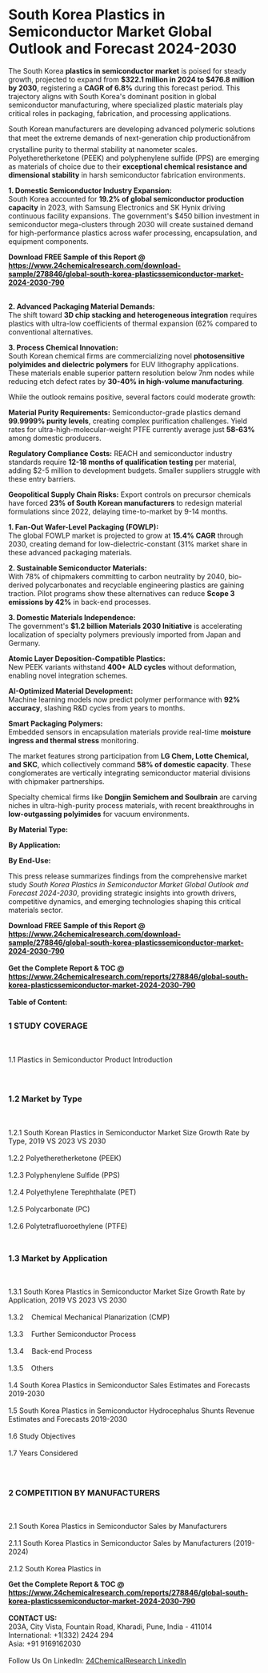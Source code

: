 <h1>South Korea Plastics in Semiconductor  Market Global Outlook and Forecast 2024-2030</h1><p>The South Korea <strong>plastics in semiconductor market</strong> is poised for steady growth, projected to expand from <strong>$322.1 million in 2024 to $476.8 million by 2030</strong>, registering a <strong>CAGR of 6.8%</strong> during this forecast period. This trajectory aligns with South Korea's dominant position in global semiconductor manufacturing, where specialized plastic materials play critical roles in packaging, fabrication, and processing applications.</p><p>South Korean manufacturers are developing advanced polymeric solutions that meet the extreme demands of next-generation chip productionâfrom crystalline purity to thermal stability at nanometer scales. Polyetheretherketone (PEEK) and polyphenylene sulfide (PPS) are emerging as materials of choice due to their <strong>exceptional chemical resistance and dimensional stability</strong> in harsh semiconductor fabrication environments.</p><p><strong>1. Domestic Semiconductor Industry Expansion:</strong><br>
South Korea accounted for <strong>19.2% of global semiconductor production capacity</strong> in 2023, with Samsung Electronics and SK Hynix driving continuous facility expansions. The government's $450 billion investment in semiconductor mega-clusters through 2030 will create sustained demand for high-performance plastics across wafer processing, encapsulation, and equipment components.</p><div><b>Download FREE Sample of this Report @ 
            <a href="https://www.24chemicalresearch.com/download-sample/278846/global-south-korea-plasticssemiconductor-market-2024-2030-790">
            https://www.24chemicalresearch.com/download-sample/278846/global-south-korea-plasticssemiconductor-market-2024-2030-790</a></b></div><br><p><strong>2. Advanced Packaging Material Demands:</strong><br>
The shift toward <strong>3D chip stacking and heterogeneous integration</strong> requires plastics with ultra-low coefficients of thermal expansion (62% compared to conventional alternatives.</p><p><strong>3. Process Chemical Innovation:</strong><br>
South Korean chemical firms are commercializing novel <strong>photosensitive polyimides and dielectric polymers</strong> for EUV lithography applications. These materials enable superior pattern resolution below 7nm nodes while reducing etch defect rates by <strong>30-40% in high-volume manufacturing</strong>.</p><p>While the outlook remains positive, several factors could moderate growth:</p><p><strong>Material Purity Requirements:</strong> Semiconductor-grade plastics demand <strong>99.9999% purity levels</strong>, creating complex purification challenges. Yield rates for ultra-high-molecular-weight PTFE currently average just <strong>58-63%</strong> among domestic producers.</p><p><strong>Regulatory Compliance Costs:</strong> REACH and semiconductor industry standards require <strong>12-18 months of qualification testing</strong> per material, adding $2-5 million to development budgets. Smaller suppliers struggle with these entry barriers.</p><p><strong>Geopolitical Supply Chain Risks:</strong> Export controls on precursor chemicals have forced <strong>23% of South Korean manufacturers</strong> to redesign material formulations since 2022, delaying time-to-market by 9-14 months.</p><p><strong>1. Fan-Out Wafer-Level Packaging (FOWLP):</strong><br>
The global FOWLP market is projected to grow at <strong>15.4% CAGR</strong> through 2030, creating demand for low-dielectric-constant (31% market share in these advanced packaging materials.</p><p><strong>2. Sustainable Semiconductor Materials:</strong><br>
With 78% of chipmakers committing to carbon neutrality by 2040, bio-derived polycarbonates and recyclable engineering plastics are gaining traction. Pilot programs show these alternatives can reduce <strong>Scope 3 emissions by 42%</strong> in back-end processes.</p><p><strong>3. Domestic Materials Independence:</strong><br>
The government's <strong>$1.2 billion Materials 2030 Initiative</strong> is accelerating localization of specialty polymers previously imported from Japan and Germany.</p><p><strong>Atomic Layer Deposition-Compatible Plastics:</strong><br>
	New PEEK variants withstand <strong>400+ ALD cycles</strong> without deformation, enabling novel integration schemes.</p><p><strong>AI-Optimized Material Development:</strong><br>
	Machine learning models now predict polymer performance with <strong>92% accuracy</strong>, slashing R&amp;D cycles from years to months.</p><p><strong>Smart Packaging Polymers:</strong><br>
	Embedded sensors in encapsulation materials provide real-time <strong>moisture ingress and thermal stress</strong> monitoring.</p><p>The market features strong participation from <strong>LG Chem, Lotte Chemical, and SKC</strong>, which collectively command <strong>58% of domestic capacity</strong>. These conglomerates are vertically integrating semiconductor material divisions with chipmaker partnerships.</p><p>Specialty chemical firms like <strong>Dongjin Semichem and Soulbrain</strong> are carving niches in ultra-high-purity process materials, with recent breakthroughs in <strong>low-outgassing polyimides</strong> for vacuum environments.</p><p><strong>By Material Type:</strong></p><p><strong>By Application:</strong></p><p><strong>By End-Use:</strong></p><p>This press release summarizes findings from the comprehensive market study <em>South Korea Plastics in Semiconductor Market Global Outlook and Forecast 2024-2030</em>, providing strategic insights into growth drivers, competitive dynamics, and emerging technologies shaping this critical materials sector.</p><div><b>Download FREE Sample of this Report @ 
            <a href="https://www.24chemicalresearch.com/download-sample/278846/global-south-korea-plasticssemiconductor-market-2024-2030-790">
            https://www.24chemicalresearch.com/download-sample/278846/global-south-korea-plasticssemiconductor-market-2024-2030-790</a></b></div><br><div><b>Get the Complete Report & TOC @ 
            <a href="https://www.24chemicalresearch.com/reports/278846/global-south-korea-plasticssemiconductor-market-2024-2030-790">
            https://www.24chemicalresearch.com/reports/278846/global-south-korea-plasticssemiconductor-market-2024-2030-790</a></b></div><br>
            <b>Table of Content:</b><p><h2><span style="font-size:16px"><strong>1 STUDY COVERAGE</strong></span></h2><br />
<p>1.1 Plastics in Semiconductor  Product Introduction</p><br />
<h2><span style="font-size:16px"><strong>1.2 Market by Type</strong></span></h2><br />
<p>1.2.1 South Korean Plastics in Semiconductor  Market Size Growth Rate by Type, 2019 VS 2023 VS 2030<br /><br />
1.2.2 Polyetheretherketone (PEEK)&nbsp;&nbsp; &nbsp;<br /><br />
1.2.3 Polyphenylene Sulfide (PPS)<br /><br />
1.2.4 Polyethylene Terephthalate (PET)<br /><br />
1.2.5 Polycarbonate (PC)<br /><br />
1.2.6 Polytetrafluoroethylene (PTFE)<br /><br />
<h2><span style="font-size:16px"><strong>1.3 Market by Application</strong></span></h2><br />
<p>1.3.1 South Korea Plastics in Semiconductor  Market Size Growth Rate by Application, 2019 VS 2023 VS 2030<br /><br />
1.3.2&nbsp;&nbsp; &nbsp;Chemical Mechanical Planarization (CMP)<br /><br />
1.3.3&nbsp;&nbsp; &nbsp;Further Semiconductor Process<br /><br />
1.3.4&nbsp;&nbsp; &nbsp;Back-end Process<br /><br />
1.3.5&nbsp;&nbsp; &nbsp;Others<br /><br />
1.4 South Korea Plastics in Semiconductor  Sales Estimates and Forecasts 2019-2030<br /><br />
1.5 South Korea Plastics in Semiconductor  Hydrocephalus Shunts Revenue Estimates and Forecasts 2019-2030<br /><br />
1.6 Study Objectives<br /><br />
1.7 Years Considered</p><br />
<h2><span style="font-size:16px"><strong>2 COMPETITION BY MANUFACTURERS</strong></span></h2><br />
<p>2.1 South Korea Plastics in Semiconductor  Sales by Manufacturers<br /><br />
2.1.1 South Korea Plastics in Semiconductor  Sales by Manufacturers (2019-2024)<br /><br />
2.1.2 South Korea Plastics in </p><div><b>Get the Complete Report & TOC @ 
            <a href="https://www.24chemicalresearch.com/reports/278846/global-south-korea-plasticssemiconductor-market-2024-2030-790">
            https://www.24chemicalresearch.com/reports/278846/global-south-korea-plasticssemiconductor-market-2024-2030-790</a></b></div><br><b>CONTACT US:</b><br>
            203A, City Vista, Fountain Road, Kharadi, Pune, India - 411014<br>
            International: +1(332) 2424 294<br>
            Asia: +91 9169162030 <br><br>
            Follow Us On LinkedIn: <a href="https://www.linkedin.com/company/24chemicalresearch/">24ChemicalResearch LinkedIn</a>